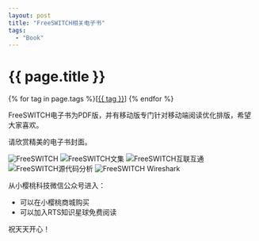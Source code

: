 ```yaml
---
layout: post
title: "FreeSWITCH相关电子书"
tags:
  - "Book"
---
```


# {{ page.title }}

<div class="tags">
{% for tag in page.tags %}[<a class="tag" href="/tags.html#{{ tag }}">{{ tag }}</a>] {% endfor %}
</div>

FreeSWITCH电子书为PDF版，并有移动版专门针对移动端阅读优化排版，希望大家喜欢。

请欣赏精美的电子书封面。

![FreeSWITCH](/images/cover-fsbook.png)
![FreeSWITCH文集](/images/cover-fsessay.png)
![FreeSWITCH互联互通](/images/cover-fsinterop.png)
![FreeSWITCH源代码分析](/images/cover-fssrc.png)
![FreeSWITCH Wireshark](/images/cover-wireshark.png)

从小樱桃科技微信公众号进入：

* 可以在小樱桃商城购买
* 可以加入RTS知识星球免费阅读

祝天天开心！
